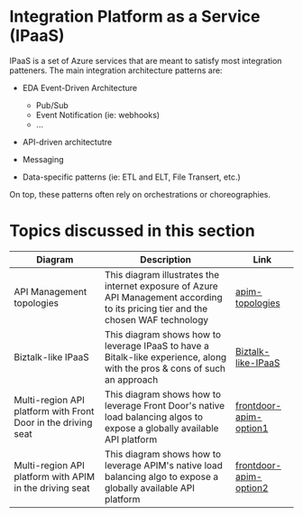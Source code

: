 # Integration Platform as a Service (IPaaS)

IPaaS is a set of Azure services that are meant to satisfy most integration patteners. The main integration architecture patterns are:

- EDA Event-Driven Architecture
    - Pub/Sub
    - Event Notification (ie: webhooks)
    - ...
    
- API-driven architectutre
- Messaging
- Data-specific patterns (ie: ETL and ELT, File Transert, etc.)

On top, these patterns often rely on orchestrations or choreographies.

# Topics discussed in this section

| Diagram | Description |Link
| ----------- | ----------- | ----------- |
| API Management topologies | This diagram illustrates the internet exposure of Azure API Management according to its pricing tier and the chosen WAF technology|[apim-topologies](./api%management/topologies.md) |
| Biztalk-like IPaaS | This diagram shows how to leverage IPaaS to have a Bitalk-like experience, along with the pros & cons of such an approach|[Biztalk-like-IPaaS](./patterns/biztalk-like-IPaaS.md) |
| Multi-region API platform with Front Door in the driving seat| This diagram shows how to leverage Front Door's native load balancing algos to expose a globally available API platform|[frontdoor-apim-option1](./api%20management/multi-region-setup/frontdoorapim1.md) |
| Multi-region API platform with APIM in the driving seat| This diagram shows how to leverage APIM's native load balancing algo to expose a globally available API platform|[frontdoor-apim-option2](./api%20management/multi-region-setup/frontdoorapim2.md) |
